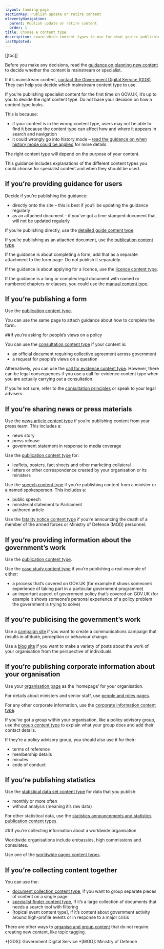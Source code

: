 ```yaml
---
layout: landing-page
sectionKey: Publish update or retire content
eleventyNavigation:
  parent: Publish update or retire content
  order: 1
title: Choose a content type
description: Learn which content types to use for what you're publishing.
lastUpdated:
---
```


[[toc]]

Before you make any decisions, read the [guidance on planning new content](/writing-to-gov-uk-standards/plan-manage-content/plan-new-govuk-content/) to decide whether the content is mainstream or specialist.

If it’s mainstream content, [contact the Government Digital Service (GDS)](LINK). They can help you decide which mainstream content type to use.

If you’re publishing specialist content for the first time on GOV.UK, it’s up to you to decide the right content type. Do not base your decision on how a content type looks.

This is because:

- if your content is in the wrong content type, users may not be able to find it because the content type can affect how and where it appears in search and navigation
- it could wrongly go into history mode – [read the guidance on when history mode could be applied](/writing-to-gov-uk-standards/plan-manage-content/manage-existing-govuk-content/#when-history-mode-gets-applied) for more details

The right content type will depend on the purpose of your content.

This guidance includes explanations of the different content types you could choose for specialist content and when they should be used.

## If you’re providing guidance for users

Decide if you’re publishing the guidance:

- directly onto the site – this is best if you’ll be updating the guidance regularly
- as an attached document – if you’ve got a time stamped document that will not be updated regularly

If you’re publishing directly, use the [detailed guide content type](LINK).

If you’re publishing as an attached document, use the [publication content type](LINK).

If the guidance is about completing a form, add that as a separate attachment to the form page. Do not publish it separately.

If the guidance is about applying for a licence, use the [licence content type](LINK).

If the guidance is a long or complex legal document with named or numbered chapters or clauses, you could use the [manual content type](LINK).

## If you’re publishing a form

Use the [publication content type](LINK).

You can use the same page to attach guidance about how to complete the form.

##If you’re asking for people’s views on a policy

You can use the [consultation content type](LINK) if your content is:

- an official document requiring collective agreement across government
- a request for people’s views on a question

Alternatively, you can use the [call for evidence content type](LINK). However, there can be legal consequences if you use a call for evidence content type when you are actually carrying out a consultation.

If you’re not sure, refer to the [consultation principles](https://www.gov.uk/government/publications/consultation-principles-guidance) or speak to your legal advisers.

## If you’re sharing news or press materials

Use the [news article content type](LINK) if you’re publishing content from your press team. This includes a:

- news story
- press release
- government statement in response to media coverage

Use the [publication content type](LINK) for:

- leaflets, posters, fact sheets and other marketing collateral
- letters or other correspondence created by your organisation or its ministers

Use the [speech content type](LINK) if you’re publishing content from a minister or a named spokesperson. This includes a:

- public speech
- ministerial statement to Parliament
- authored article

Use the [fatality notice content type](LINK) if you’re announcing the death of a member of the armed forces or Ministry of Defence (MOD) personnel.

## If you’re providing information about the government’s work

Use the [publication content type](LINK).

Use the [case study content type](LINK) if you’re publishing a real example of either:

- a process that’s covered on GOV.UK (for example it shows someone’s experience of taking part in a particular government programme)
- an important aspect of government policy that’s covered on GOV.UK (for example it shows someone’s personal experience of a policy problem the government is trying to solve)

## If you’re publicising the government’s work

Use a [campaign site](LINK) if you want to create a communications campaign that results in attitude, perception or behaviour change.

Use a [blog site](LINK) if you want to make a variety of posts about the work of your organisation from the perspective of individuals.

## If you’re publishing corporate information about your organisation

Use your [organisation page](LINK) as the ‘homepage’ for your organisation.

For details about ministers and senior staff, use [people and roles pages](LINK).

For any other corporate information, use the [corporate information content type](LINK).

If you’ve got a group within your organisation, like a policy advisory group, use the [group content type](LINK) to explain what your group does and add their contact details.

If they’re a policy advisory group, you should also use it for their:

- terms of reference
- membership details
- minutes
- code of conduct

## If you’re publishing statistics

Use the [statistical data set content type](LINK) for data that you publish:

- monthly or more often
- without analysis (meaning it’s raw data)

For other statistical data, use the [statistics announcements and statistics publication content types](LINK).

##If you’re collecting information about a worldwide organisation

Worldwide organisations include embassies, high commissions and consulates.

Use one of the [worldwide pages content types](LINK).

## If you’re collecting content together

You can use the:

- [document collection content type](LINK), if you want to group separate pieces of content on a single page
- [specialist finder content type](LINK), if it’s a large collection of documents that needs a search tool with filtering
- [topical event content type], if it’s content about government activity around high-profile events or in response to a major crisis

There are other ways to [organise and group content](/writing-to-gov-uk-standards/plan-manage-content/organise-group-govuk-content/) that do not require creating new content, like topic tagging.

*[GDS]: Government Digital Service
*[MOD]: Ministry of Defence
